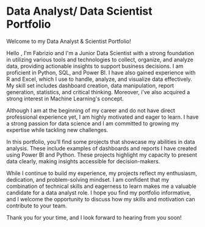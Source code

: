 # Data Analyst/ Data Scientist Portfolio
Welcome to my Data Analyst & Scientist Portfolio!

Hello , I'm Fabrizio and I'm a Junior Data Scientist with a strong foundation in utilizing various tools and technologies to collect, organize, and analyze data, providing actionable insights to support business decisions. I am proficient in Python, SQL, and Power BI. I have also gained experience with R and Excel, which I use to handle, analyze, and visualize data effectively. My skill set includes dashboard creation, data manipulation, report generation, statistics, and critical thinking. Moreover, i've also acquired a strong interest in Machine Learning's concept.

Although I am at the beginning of my career and do not have direct professional experience yet, I am highly motivated and eager to learn. I have a strong passion for data science and I am committed to growing my expertise while tackling new challenges.

In this portfolio, you’ll find some projects that showcase my abilities in data analysis. These include examples of dashboards and reports I have created using Power BI and Python. These projects highlight my capacity to present data clearly, making insights accessible for decision-makers.

While I continue to build my experience, my projects reflect my enthusiasm, dedication, and problem-solving mindset. I am confident that my combination of technical skills and eagerness to learn makes me a valuable candidate for a data analyst role. I hope you find my portfolio informative, and I welcome the opportunity to discuss how my skills and motivation can contribute to your team.

Thank you for your time, and I look forward to hearing from you soon!
